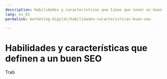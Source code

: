 ```yaml
---
description: Habilidades y características que tiene que tener un buen SEO
lang: es_ES
permalink: marketing-digital/habilidades-caracteristicas-buen-seo

---
```


# Habilidades y características que definen a un buen SEO

Trab
<!--stackedit_data:
eyJoaXN0b3J5IjpbLTE1NDQ5ODc5MzNdfQ==
-->